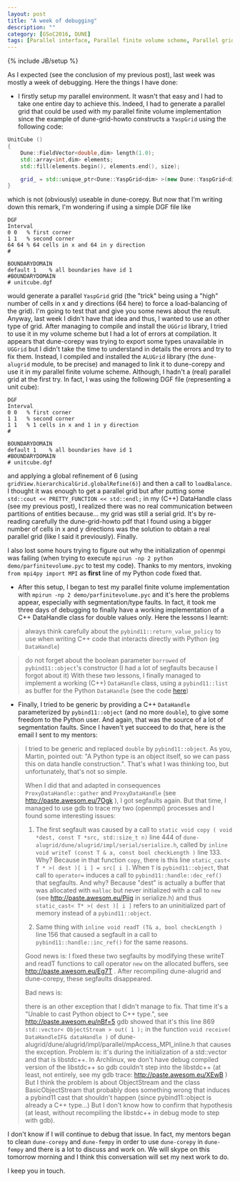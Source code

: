```yaml
---
layout: post
title: "A week of debugging"
description: ""
category: [GSoC2016, DUNE] 
tags: [Parallel interface, Parallel finite volume scheme, Parallel grid, gdb, MPI, Segmentation faults, ALUGrid]
---
```

{% include JB/setup %}

As I expected (see the conclusion of my previous post), last week was mostly a week of debugging. Here the things I have done:

* I firstly setup my parallel environment. It wasn't that easy and I had to take one entire day to achieve this. Indeed, I had to generate a parallel grid that could be used with my parallel finite volume implementation since the example of dune-grid-howto constructs a `YaspGrid` using the following code:

```c++
UnitCube ()
{
    Dune::FieldVector<double,dim> length(1.0);
    std::array<int,dim> elements;
    std::fill(elements.begin(), elements.end(), size);

    grid_ = std::unique_ptr<Dune::YaspGrid<dim> >(new Dune::YaspGrid<dim>(length,elements))
}
```

which is not (obviously) useable in dune-corepy. But now that I'm writing down this remark, I'm wondering if using a simple DGF file like

```text
DGF
Interval
0 0   % first corner 
1 1   % second corner
64 64 % 64 cells in x and 64 in y direction
# 

BOUNDARYDOMAIN
default 1    % all boundaries have id 1
#BOUNDARYDOMAIN
# unitcube.dgf 
```

would generate a parallel `YaspGrid` grid (the "trick" being using a "high" number of cells in x and y directions (64 here) to force a load-balancing of the grid). I'm going to test that and give you some news about the result. Anyway, last week I didn't have that idea and thus, I wanted to use an other type of grid. After managing to compile and install the `UGGrid` library, I tried to use it in my volume scheme but I had a lot of errors at compilation. It appears that dune-corepy was
trying to export some types unavailable in `UGGrid` but I didn't take the time to understand in details the errors and try to fix them.
Instead, I compiled and installed the `ALUGrid` library (the `dune-alugrid` module, to be precise) and managed to link it to dune-corepy and use it in my parallel finite volume scheme. Although, I hadn't a (real) parallel grid at the first try. In fact, I was using the following DGF file (representing a unit cube):

```text
DGF
Interval
0 0   % first corner 
1 1   % second corner
1 1   % 1 cells in x and 1 in y direction
# 

BOUNDARYDOMAIN
default 1    % all boundaries have id 1
#BOUNDARYDOMAIN
# unitcube.dgf 
```
and applying a global refinement of 6 (using `gridView.hierarchicalGrid.globalRefine(6)`) and then a call to `loadBalance`. I thought it was enough to get a parallel grid but after putting some `std::cout << PRETTY_FUNCTION << std::endl;` in my (C++) DataHandle class (see my previous post), I realized there was no real communication between partitions of entities because… my grid was still a serial grid. It's by re-reading carefully the dune-grid-howto pdf that I found using a
bigger number of cells in x and y directions was the solution to obtain a real parallel grid (like I said it previously). Finally.   


I also lost some hours trying to figure out why the initialization of openmpi was failing (when trying to execute `mpirun -np 2 python demo/parfinitevolume.pyc` to test my code). Thanks to my mentors, invoking `from mpi4py import MPI` as __first__ line of my Python code fixed that.  

* After this setup, I began to test my parallel finite volume implementation with `mpirun -np 2 demo/parfinitevolume.pyc` and it's here the problems appear, especially with segmentation/type faults. In fact, it took me three days of debugging to finally have a working implementation of a C++ DataHandle class for double values only. Here the lessons I learnt:

> always think carefully about the `pybind11::return_value_policy` to use when writing C++ code that interacts directly with Python (eg `DataHandle`)

>  do not forget about the boolean parameter `borrowed` of `pybind11::object`'s constructor (I had a lot of segfaults because I forgot about it)
With these two lessons, I finally managed to implement a working (C++) `DataHandle` class, using a `pybind11::list` as buffer for the Python `DataHandle` (see the code [here](https://gitlab.dune-project.org/michael.sghaier/dune-corepy/blob/master/dune/corepy/grid/gridview.hh#L104))

* Finally, I tried to be generic by providing a C++ `DataHandle` parameterized by `pybind11::object` (and no more `double`), to give some freedom to the Python user. And again, that was the source of a lot of segmentation faults. Since I haven't yet succeed to do that, here is the email I sent to my mentors:

> I tried to be generic and replaced `double` by `pybind11::object`. As you,
Martin, pointed out: "A Python type is an object itself, so we can pass
this on data handle construction.". That's what I was thinking too, but
unfortunately, that's not so simple.
>
> When I did that and adapted in consequences `ProxyDataHandle::gather` and
`ProxyDataHandle` (see  <http://paste.awesom.eu/7Ogk> ), I got segfaults again.
But that time, I managed to use gdb to trace my two (openmpi) processes and
I found some interesting issues:
>
> 1) The first segfault was caused by a call to `static void copy ( void
*dest, const T *src, std::size_t n)` line 444 of
`dune-alugrid/dune/alugrid/impl/serial/serialize.h`, called by `inline void
writeT (const T & a, const bool checkLength )` line 133. Why? Because in
that function `copy`, there is this line `static_cast< T * >( dest )[ i ] = src[ i ]`. When `T` is `pybind11::object`, that call to `operator=` induces a
call to `pybind11::handle::dec_ref()` that segfaults. And why? Because "dest"
is actually a buffer that was allocated with `malloc` but never initialized
with a call to `new` (see <http://paste.awesom.eu/Piig> in serialize.h) and
thus `static_cast< T* >( dest )[ i ]` refers to an uninitialized part of
memory instead of a `pybind11::object`.
>
> 2) Same thing with `inline void readT (T& a, bool checkLength )` line 156
that caused a segfault in a call to `pybind11::handle::inc_ref()` for the
same reasons.
>
> Good news is: I fixed these two segfaults by modifying these writeT and
readT functions to call operator `new` on the allocated buffers, see
> <http://paste.awesom.eu/Eg7T> . After recompiling dune-alugrid and
dune-corepy, these segfaults disappeared.
>
> Bad news is:
>
> there is an other exception that I didn't manage to fix. That time it's a
"Unable to cast Python object to C++ type.", see <http://paste.awesom.eu/nBf=5> gdb showed that it's this line 869 `std::vector< ObjectStream > out( 1 );`
in the function `void receive( DataHandleIF& dataHandle )` of
dune-alugrid/dune/alugrid/impl/parallel/mpAccess_MPI_inline.h that causes
the exception. Problem is: it's during the initialization of a std::vector
and that is libstdc++. In Archlinux, we don't have debug compiled version
of the libstdc++ so gdb couldn't step into the libstdc++ (at least, not
entirely, see my gdb trace: <http://paste.awesom.eu/XEwB> ) But I think the
problem is about ObjectStream and the class BasicObjectStream that probably
does something wrong that induces a pybind11 cast that shouldn't happen
(since pybind11::object is already a C++ type...) But I don't know how to
confirm that hypothesis (at least, without recompiling the libstdc++ in
debug mode to step with gdb).

I don't know if I will continue to debug that issue. In fact, my mentors began to clean `dune-corepy` and `dune-fempy` in order to use `dune-corepy` in `dune-fempy` and there is a lot to discuss and work on. We will skype on this tomorrow morning and I think this conversation will set my next work to do.

I keep you in touch.
